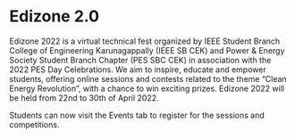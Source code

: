 # Edizone 2.0
Edizone 2022 is a virtual technical fest organized by IEEE Student Branch College of Engineering Karunagappally (IEEE SB CEK) and Power & Energy Society Student Branch Chapter (PES SBC CEK) in association with the 2022 PES Day Celebrations. We aim to inspire, educate and empower students, offering online sessions and contests related to the theme “Clean Energy Revolution”, with a chance to win exciting prizes. Edizone 2022 will be held from 22nd to 30th of April 2022.

Students can now visit the Events tab to register for the sessions and competitions.


